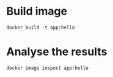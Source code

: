 # Build image
` docker build -t app:hello `

# Analyse the results
`docker image inspect app:hello`

